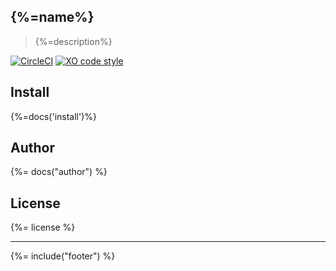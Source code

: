 ## {%=name%}
> {%=description%}

[![CircleCI](https://circleci.com/gh/stefanwalther/mongoose-connection-promise/tree/master.svg?style=svg)](https://circleci.com/gh/stefanwalther/mongoose-connection-promise/tree/master)
[![XO code style](https://img.shields.io/badge/code_style-XO--space-5ed9c7.svg)](https://github.com/sindresorhus/xo-space)



## Install
{%=docs('install')%}

## Author
{%= docs("author") %}

## License
{%= license %}

***

{%= include("footer") %}
